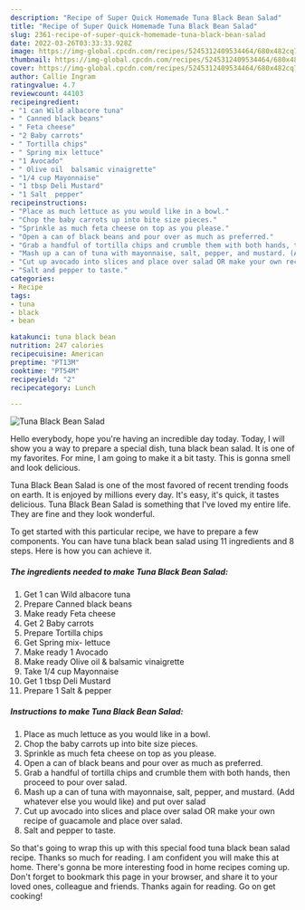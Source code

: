 ```yaml
---
description: "Recipe of Super Quick Homemade Tuna Black Bean Salad"
title: "Recipe of Super Quick Homemade Tuna Black Bean Salad"
slug: 2361-recipe-of-super-quick-homemade-tuna-black-bean-salad
date: 2022-03-26T03:33:33.928Z
image: https://img-global.cpcdn.com/recipes/5245312409534464/680x482cq70/tuna-black-bean-salad-recipe-main-photo.jpg
thumbnail: https://img-global.cpcdn.com/recipes/5245312409534464/680x482cq70/tuna-black-bean-salad-recipe-main-photo.jpg
cover: https://img-global.cpcdn.com/recipes/5245312409534464/680x482cq70/tuna-black-bean-salad-recipe-main-photo.jpg
author: Callie Ingram
ratingvalue: 4.7
reviewcount: 44103
recipeingredient:
- "1 can Wild albacore tuna"
- " Canned black beans"
- " Feta cheese"
- "2 Baby carrots"
- " Tortilla chips"
- " Spring mix lettuce"
- "1 Avocado"
- " Olive oil  balsamic vinaigrette"
- "1/4 cup Mayonnaise"
- "1 tbsp Deli Mustard"
- "1 Salt  pepper"
recipeinstructions:
- "Place as much lettuce as you would like in a bowl."
- "Chop the baby carrots up into bite size pieces."
- "Sprinkle as much feta cheese on top as you please."
- "Open a can of black beans and pour over as much as preferred."
- "Grab a handful of tortilla chips and crumble them with both hands, then proceed to pour over salad."
- "Mash up a can of tuna with mayonnaise, salt, pepper, and mustard. (Add whatever else you would like) and put over salad"
- "Cut up avocado into slices and place over salad OR make your own recipe of guacamole and place over salad."
- "Salt and pepper to taste."
categories:
- Recipe
tags:
- tuna
- black
- bean

katakunci: tuna black bean 
nutrition: 247 calories
recipecuisine: American
preptime: "PT13M"
cooktime: "PT54M"
recipeyield: "2"
recipecategory: Lunch

---
```



![Tuna Black Bean Salad](https://img-global.cpcdn.com/recipes/5245312409534464/680x482cq70/tuna-black-bean-salad-recipe-main-photo.jpg)

Hello everybody, hope you're having an incredible day today. Today, I will show you a way to prepare a special dish, tuna black bean salad. It is one of my favorites. For mine, I am going to make it a bit tasty. This is gonna smell and look delicious.

Tuna Black Bean Salad is one of the most favored of recent trending foods on earth. It is enjoyed by millions every day. It's easy, it's quick, it tastes delicious. Tuna Black Bean Salad is something that I've loved my entire life. They are fine and they look wonderful.




To get started with this particular recipe, we have to prepare a few components. You can have tuna black bean salad using 11 ingredients and 8 steps. Here is how you can achieve it.

<!--inarticleads1-->

##### The ingredients needed to make Tuna Black Bean Salad:

1. Get 1 can Wild albacore tuna
1. Prepare  Canned black beans
1. Make ready  Feta cheese
1. Get 2 Baby carrots
1. Prepare  Tortilla chips
1. Get  Spring mix- lettuce
1. Make ready 1 Avocado
1. Make ready  Olive oil &amp; balsamic vinaigrette
1. Take 1/4 cup Mayonnaise
1. Get 1 tbsp Deli Mustard
1. Prepare 1 Salt &amp; pepper




<!--inarticleads2-->

##### Instructions to make Tuna Black Bean Salad:

1. Place as much lettuce as you would like in a bowl.
1. Chop the baby carrots up into bite size pieces.
1. Sprinkle as much feta cheese on top as you please.
1. Open a can of black beans and pour over as much as preferred.
1. Grab a handful of tortilla chips and crumble them with both hands, then proceed to pour over salad.
1. Mash up a can of tuna with mayonnaise, salt, pepper, and mustard. (Add whatever else you would like) and put over salad
1. Cut up avocado into slices and place over salad OR make your own recipe of guacamole and place over salad.
1. Salt and pepper to taste.




So that's going to wrap this up with this special food tuna black bean salad recipe. Thanks so much for reading. I am confident you will make this at home. There's gonna be more interesting food in home recipes coming up. Don't forget to bookmark this page in your browser, and share it to your loved ones, colleague and friends. Thanks again for reading. Go on get cooking!
